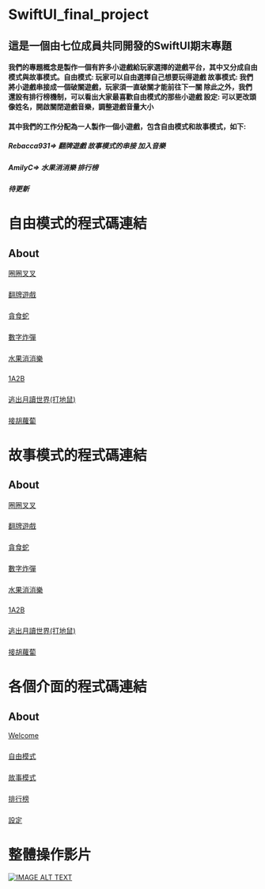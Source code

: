 # SwiftUI_final_project
## 這是一個由七位成員共同開發的SwiftUI期末專題
#### 我們的專題概念是製作一個有許多小遊戲給玩家選擇的遊戲平台，其中又分成自由模式與故事模式。自由模式: 玩家可以自由選擇自己想要玩得遊戲 故事模式: 我們將小遊戲串接成一個破關遊戲，玩家須一直破關才能前往下一關 除此之外，我們還設有排行榜機制，可以看出大家最喜歡自由模式的那些小遊戲  設定: 可以更改頭像姓名，開啟關閉遊戲音樂，調整遊戲音量大小
#### 其中我們的工作分配為一人製作一個小遊戲，包含自由模式和故事模式，如下: 
##### Rebacca931=> 翻牌遊戲 故事模式的串接 加入音樂
##### AmilyC=> 水果消消樂 排行榜
##### 待更新
# 自由模式的程式碼連結
## About 
[圈圈叉叉](https://github.com/AmilyC/SwiftUI_final_project/blob/main/ooxxView.md)
###
[翻牌遊戲](https://github.com/AmilyC/SwiftUI_final_project/blob/main/flipCardFree.md)
###
[貪食蛇](https://github.com/AmilyC/SwiftUI_final_project/blob/main/snakeView.md)
###
[數字炸彈](https://github.com/AmilyC/SwiftUI_final_project/blob/main/FreeGameBomb.md)
###
[水果消消樂](https://github.com/AmilyC/SwiftUI_final_project/blob/main/FreeGameFruit.md)
###
[1A2B](https://github.com/AmilyC/SwiftUI_final_project/blob/main/oneAtwoB.md)
###
[逃出月讀世界(打地鼠)](https://github.com/AmilyC/SwiftUI_final_project/blob/main/FreeGameBonk.md)
###
[接胡蘿蔔](https://github.com/AmilyC/SwiftUI_final_project/blob/main/FreeGameCarrot.md)
# 故事模式的程式碼連結
## About
[圈圈叉叉](https://github.com/AmilyC/SwiftUI_final_project/blob/main/ooxxstory.md)
###
[翻牌遊戲](https://github.com/AmilyC/SwiftUI_final_project/blob/main/Flipcard.md)
###
[貪食蛇](https://github.com/AmilyC/SwiftUI_final_project/blob/main/snakeStoryView.md)
###
[數字炸彈](https://github.com/AmilyC/SwiftUI_final_project/blob/main/Bomb.md)
###
[水果消消樂](https://github.com/AmilyC/SwiftUI_final_project/blob/main/Crash.md)
###
[1A2B](https://github.com/AmilyC/SwiftUI_final_project/blob/main/ab.md)
###
[逃出月讀世界(打地鼠)](https://github.com/AmilyC/SwiftUI_final_project/blob/main/bonk.md)
###
[接胡蘿蔔](https://github.com/AmilyC/SwiftUI_final_project/blob/main/catchFruit.md)
# 各個介面的程式碼連結
## About
[Welcome](https://github.com/AmilyC/SwiftUI_final_project/blob/main/welcome.md)
###
[自由模式](https://github.com/AmilyC/SwiftUI_final_project/blob/main/freeGameView.md)
###
[故事模式](https://github.com/AmilyC/SwiftUI_final_project/blob/main/storyView.md)
###
[排行榜](https://github.com/AmilyC/SwiftUI_final_project/blob/main/Trendview.md)
###
[設定](https://github.com/AmilyC/SwiftUI_final_project/blob/main/Setting.md)

# 整體操作影片
[![IMAGE ALT TEXT](http://img.youtube.com/vi/GtlcOowVptU/0.jpg)](https://www.youtube.com/watch?v=GtlcOowVptU "Unity Snake Game")
